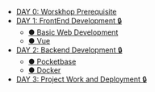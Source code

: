 <!-- docs/_sidebar.md -->

* [DAY 0: Worskhop Prerequisite](DAY0/preparation.md)
* [DAY 1: FrontEnd Development 🔒](DAY1/Overview.md)
  * [● Basic Web Development](DAY1/html_js_css.md) 
  * [● Vue](DAY1/Vue.md) 
* [DAY 2: Backend Development 🔒](DAY2/Overview.md)
  * [● Pocketbase](DAY2/PocketBase.md)
  * [● Docker](DAY2/Docker.md)
* [DAY 3: Project Work and Deployment 🔒](DAY3/Overview.md)
  <!-- * [● Github Action](DAY3/Github_Action.md)
  * [● Deployment](DAY3/Deployment.md) -->